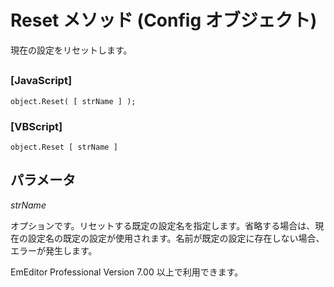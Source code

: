 # Reset メソッド (Config オブジェクト)

現在の設定をリセットします。

## 

### \[JavaScript\]

```
object.Reset( [ strName ] );
```

### \[VBScript\]

```
object.Reset [ strName ]
```

## パラメータ

_strName_

オプションです。リセットする既定の設定名を指定します。省略する場合は、現在の設定名の既定の設定が使用されます。名前が既定の設定に存在しない場合、エラーが発生します。

EmEditor Professional Version 7.00 以上で利用できます。

